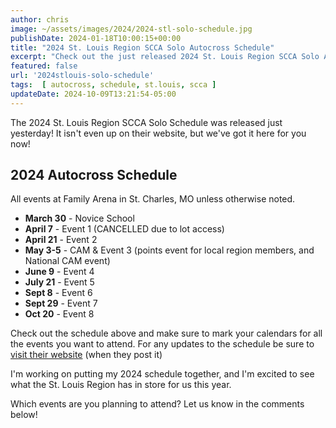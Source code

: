 ```yaml
---
author: chris
image: ~/assets/images/2024/2024-stl-solo-schedule.jpg
publishDate: 2024-01-18T10:00:15+00:00
title: "2024 St. Louis Region SCCA Solo Autocross Schedule"
excerpt: "Check out the just released 2024 St. Louis Region SCCA Solo Autocross Schedule"
featured: false
url: '2024stlouis-solo-schedule'
tags:  [ autocross, schedule, st.louis, scca ] 
updateDate: 2024-10-09T13:21:54-05:00
---
```


The 2024 St. Louis Region SCCA Solo Schedule was released just yesterday! It isn't even up on their website, but we've got it here for you now! 

## 2024 Autocross Schedule
All events at Family Arena in St. Charles, MO unless otherwise noted.

- **March 30** - Novice School
- **April 7** - Event 1 (CANCELLED due to lot access)
- **April 21** - Event 2
- **May 3-5** - CAM & Event 3 (points event for local region members, and National CAM event)
- **June 9** - Event 4
- **July 21** - Event 5
- **Sept 8** - Event 6
- **Sept 29** - Event 7
- **Oct 20** - Event 8

Check out the schedule above and make sure to mark your calendars for all the events you want to attend. For any updates to the schedule be sure to [visit their website](https://solo.stlscca.org/schedule/) (when they post it) 

I'm working on putting my 2024 schedule together, and I'm excited to see what the St. Louis Region has in store for us this year.

Which events are you planning to attend? Let us know in the comments below!
